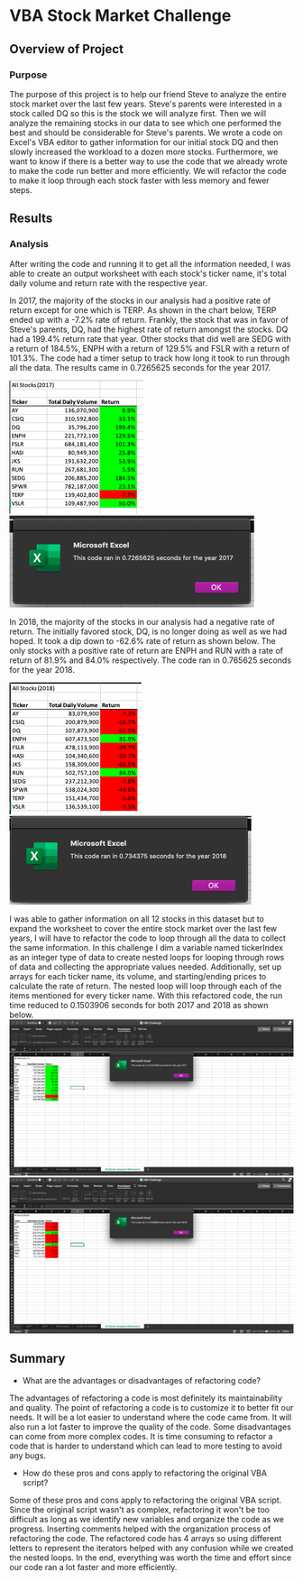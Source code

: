 # VBA Stock Market Challenge 

## Overview of Project

### Purpose
The purpose of this project is to help our friend Steve to analyze the entire stock market over the last few years. Steve's parents were interested in a stock called DQ so this is the stock we will analyze first. Then we will analyze the remaining stocks in our data to see which one performed the best and should be considerable for Steve's parents. We wrote a code on Excel's VBA editor to gather information for our initial stock DQ and then slowly increased the workload to a dozen more stocks. Furthermore, we want to know if there is a better way to use the code that we already wrote to make the code run better and more efficiently. We will refactor the code to make it loop through each stock faster with less memory and fewer steps.

## Results

### Analysis
After writing the code and running it to get all the information needed, I was able to create an output worksheet with each stock's ticker name, it's total daily volume and return rate with the respective year.  


In 2017, the majority of the stocks in our analysis had a positive rate of return except for one which is TERP. As shown in the chart below, TERP ended up with a -7.2% rate of return. Frankly, the stock that was in favor of Steve's parents, DQ, had the highest rate of return amongst the stocks. DQ had a 199.4% return rate that year. Other stocks that did well are SEDG with a return of 184.5%, ENPH with a return of 129.5% and FSLR with a return of 101.3%. The code had a timer setup to track how long it took to run through all the data. The results came in 0.7265625 seconds for the year 2017. 

![2017 All Stocks Analysis Chart](https://github.com/sydney-chen95/Stock-Analysis/blob/main/Other%20images%20for%20reference/2017%20All%20Stocks%20Analysis%20Chart.png?raw=true)
![2017 run time](https://github.com/sydney-chen95/Stock-Analysis/blob/main/Other%20images%20for%20reference/2017%20run%20time.png?raw=true)



In 2018, the majority of the stocks in our analysis had a negative rate of return. The initially favored stock, DQ, is no longer doing as well as we had hoped. It took a dip down to -62.6% rate of return as shown below. The only stocks with a positive rate of return are ENPH and RUN with a rate of return of 81.9% and 84.0% respectively. The code ran in 0.765625 seconds for the year 2018. 

![2018 All Stocks Analysis Chart](https://github.com/sydney-chen95/Stock-Analysis/blob/main/Other%20images%20for%20reference/2018%20All%20Stocks%20Analysis%20Chart.png?raw=true)
![2018 run time](https://github.com/sydney-chen95/Stock-Analysis/blob/main/Other%20images%20for%20reference/2018%20run%20time.png?raw=true)



I was able to gather information on all 12 stocks in this dataset but to expand the worksheet to cover the entire stock market over the last few years, I will have to refactor the code to loop through all the data to collect the same information. In this challenge I dim a variable named tickerIndex as an integer type of data to create nested loops for looping through rows of data and collecting the appropriate values needed. Additionally, set up arrays for each ticker name, its volume, and starting/ending prices to calculate the rate of return. The nested loop will loop through each of the items mentioned for every ticker name. With this refactored code, the run time reduced to 0.1503906 seconds for both 2017 and 2018 as shown below.
![VBA Challenge 2017](https://github.com/sydney-chen95/Stock-Analysis/blob/main/Resources/VBA%20Challenge%202017.png?raw=true)
![VBA Challenge 2018](https://github.com/sydney-chen95/Stock-Analysis/blob/main/Resources/VBA%20Challenge%202018.png?raw=true)


## Summary

- What are the advantages or disadvantages of refactoring code?

The advantages of refactoring a code is most definitely its maintainability and quality. The point of refactoring a code is to customize it to better fit our needs. It will be a lot easier to understand where the code came from. It will also run a lot faster to improve the quality of the code. Some disadvantages can come from more complex codes. It is time consuming to refactor a code that is harder to understand which can lead to more testing to avoid any bugs.   

- How do these pros and cons apply to refactoring the original VBA script?

Some of these pros and cons apply to refactoring the original VBA script. Since the original script wasn't as complex, refactoring it won't be too difficult as long as we identify new variables and organize the code as we progress. Inserting comments helped with the organization process of refactoring the code. The refactored code has 4 arrays so using different letters to represent the iterators helped with any confusion while we created the nested loops. In the end, everything was worth the time and effort since our code ran a lot faster and more efficiently. 


